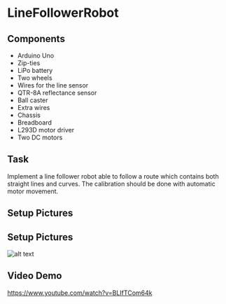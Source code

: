 # LineFollowerRobot #

## Components 

* Arduino Uno
* Zip-ties
* LiPo battery
* Two wheels
* Wires for the line sensor
* QTR-8A reflectance sensor
* Ball caster
* Extra wires 
* Chassis
* Breadboard
* L293D motor driver
* Two DC motors 


## Task

Implement a line follower robot able to follow a route which contains both straight lines and curves. The calibration should be done with automatic motor movement. 

## Setup Pictures

## Setup Pictures
![alt text](https://github.com/ralucsandu/LineFollowerRobot/blob/main/setup-picture1.jpg?raw=true)

## Video Demo
https://www.youtube.com/watch?v=BLIfTCom64k
